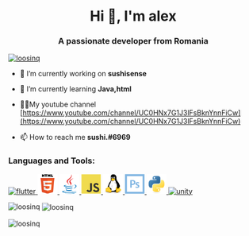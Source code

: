 <h1 align="center">Hi 👋, I'm alex</h1>
<h3 align="center">A passionate developer from Romania</h3>

<p align="left"> <a href="https://github.com/ryo-ma/github-profile-trophy"><img src="https://github-profile-trophy.vercel.app/?username=loosinq" alt="loosinq" /></a> </p>

- 🔭 I’m currently working on **sushisense**

- 🌱 I’m currently learning **Java,html**

- 👨‍💻My youtube channel [https://www.youtube.com/channel/UC0HNx7G1J3lFsBknYnnFiCw](https://www.youtube.com/channel/UC0HNx7G1J3lFsBknYnnFiCw)

- 📫 How to reach me **sushi.#6969**


<h3 align="left">Languages and Tools:</h3>
<p align="left"> <a href="https://flutter.dev" target="_blank"> <img src="https://www.vectorlogo.zone/logos/flutterio/flutterio-icon.svg" alt="flutter" width="40" height="40"/> </a> <a href="https://www.w3.org/html/" target="_blank"> <img src="https://raw.githubusercontent.com/devicons/devicon/master/icons/html5/html5-original-wordmark.svg" alt="html5" width="40" height="40"/> </a> <a href="https://www.java.com" target="_blank"> <img src="https://raw.githubusercontent.com/devicons/devicon/master/icons/java/java-original.svg" alt="java" width="40" height="40"/> </a> <a href="https://developer.mozilla.org/en-US/docs/Web/JavaScript" target="_blank"> <img src="https://raw.githubusercontent.com/devicons/devicon/master/icons/javascript/javascript-original.svg" alt="javascript" width="40" height="40"/> </a> <a href="https://www.linux.org/" target="_blank"> <img src="https://raw.githubusercontent.com/devicons/devicon/master/icons/linux/linux-original.svg" alt="linux" width="40" height="40"/> </a> <a href="https://www.photoshop.com/en" target="_blank"> <img src="https://raw.githubusercontent.com/devicons/devicon/master/icons/photoshop/photoshop-line.svg" alt="photoshop" width="40" height="40"/> </a> <a href="https://www.python.org" target="_blank"> <img src="https://raw.githubusercontent.com/devicons/devicon/master/icons/python/python-original.svg" alt="python" width="40" height="40"/> </a> <a href="https://unity.com/" target="_blank"> <img src="https://www.vectorlogo.zone/logos/unity3d/unity3d-icon.svg" alt="unity" width="40" height="40"/> </a> </p>

<p><img align="left" src="https://github-readme-stats.vercel.app/api/top-langs?username=loosinq&show_icons=true&locale=en&layout=compact" alt="loosinq" /></p>

<p>&nbsp;<img align="center" src="https://github-readme-stats.vercel.app/api?username=loosinq&show_icons=true&locale=en" alt="loosinq" /></p>

<p><img align="center" src="https://github-readme-streak-stats.herokuapp.com/?user=loosinq&" alt="loosinq" /></p>
